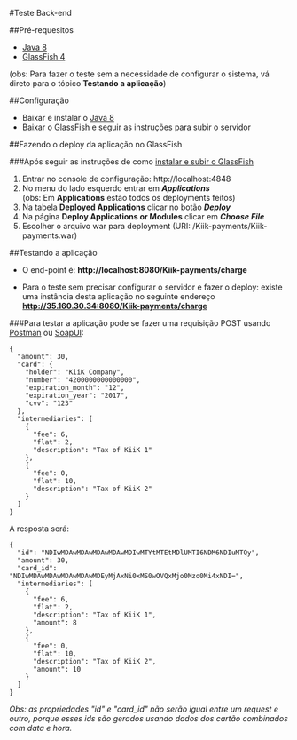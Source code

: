 #Teste Back-end 

##Pré-requesitos 

- [Java 8](http://www.oracle.com/technetwork/java/javase/downloads/jre8-downloads-2133155.html) 
- [GlassFish 4](https://glassfish.java.net/download.html)

(obs: Para fazer o teste sem a necessidade de configurar o sistema, vá direto para o tópico **Testando a aplicação**)

##Configuração

- Baixar e instalar o [Java 8](http://www.oracle.com/technetwork/java/javase/downloads/jre8-downloads-2133155.html) 
- Baixar o [GlassFish](https://glassfish.java.net/download.html) e seguir as instruções para subir o servidor

##Fazendo o deploy da aplicação no GlassFish

###Após seguir as instruções de como [instalar e subir o GlassFish](https://glassfish.java.net/download.html)

1. Entrar no console de configuração: http://localhost:4848
2. No menu do lado esquerdo entrar em **_Applications_**  
(obs: Em **Applications** estão todos os deployments feitos)
3. Na tabela **Deployed Applications** clicar no botão **_Deploy_**
4. Na página **Deploy Applications or Modules** clicar em **_Choose File_**
5. Escolher o arquivo war para deployment (URI: /Kiik-payments/Kiik-payments.war)

##Testando a aplicação 

- O end-point é: **http://localhost:8080/Kiik-payments/charge**

- Para o teste sem precisar configurar o servidor e fazer o deploy: existe uma instância desta aplicação no seguinte endereço **http://35.160.30.34:8080/Kiik-payments/charge**

###Para testar a aplicação pode se fazer uma requisição POST usando [Postman](https://www.getpostman.com) ou [SoapUI](https://www.soapui.org):
```
{
  "amount": 30,
  "card": {
    "holder": "KiiK Company",
    "number": "4200000000000000",
    "expiration_month": "12",
    "expiration_year": "2017",
    "cvv": "123"
  },
  "intermediaries": [
    {
      "fee": 6,
      "flat": 2,
      "description": "Tax of KiiK 1"
    },
    {
      "fee": 0,
      "flat": 10,
      "description": "Tax of KiiK 2"
    }
  ]
}
```

A resposta será:
```
{
  "id": "NDIwMDAwMDAwMDAwMDAwMDIwMTYtMTEtMDlUMTI6NDM6NDIuMTQy",
  "amount": 30,
  "card_id": "NDIwMDAwMDAwMDAwMDAwMDEyMjAxNi0xMS0wOVQxMjo0Mzo0Mi4xNDI=",
  "intermediaries": [
    {
      "fee": 6,
      "flat": 2,
      "description": "Tax of KiiK 1",
      "amount": 8
    },
    {
      "fee": 0,
      "flat": 10,
      "description": "Tax of KiiK 2",
      "amount": 10
    }
  ]
}
```
*Obs: as propriedades "id" e "card_id" não serão igual entre um request e outro, porque esses ids são gerados usando dados dos cartão combinados com data e hora.*

